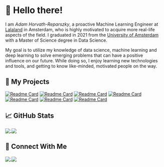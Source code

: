 # 🙌 Hello there!

I am _Adam Horvath-Reparszky_, a proactive Machine Learning Engineer at [Lalaland](https://lalaland.ai/) in Amsterdam, who is highly motivated to acquire more real-life aspects of the field. I graduated in 2021 from the [University of Amsterdam](https://www.uva.nl/) with a Master of Science degree in Data Science.

My goal is to utilize my knowledge of data science, machine learning and deep learning to solve emerging problems that can have a positive influence on our future. While doing so, I enjoy learning new technologies and tools, and getting to know like-minded, motivated people on the way.


## 🙏 My Projects

[![Readme Card](https://github-readme-stats.vercel.app/api/pin/?username=AdamHorvath12&repo=Data-Science-Master-Thesis&title_color=2bbc8a)](https://github.com/AdamHorvath12/DataScienceThesis)
[![Readme Card](https://github-readme-stats.vercel.app/api/pin/?username=AdamHorvath12&repo=Predict_Auto_MPG&title_color=2bbc8a)](https://github.com/AdamHorvath12/Predict_Auto_MPG)
[![Readme Card](https://github-readme-stats.vercel.app/api/pin/?username=AdamHorvath12&repo=Heart-Disease-Prediction&title_color=2bbc8a)](https://github.com/AdamHorvath12/Heart-Disease-Prediction)
[![Readme Card](https://github-readme-stats.vercel.app/api/pin/?username=AdamHorvath12&repo=Restaurant_review_sentiment_analysis&title_color=2bbc8a)](https://github.com/AdamHorvath12/Restaurant_review_sentiment_analysis)
[![Readme Card](https://github-readme-stats.vercel.app/api/pin/?username=AdamHorvath12&repo=House_price_prediction&title_color=2bbc8a)](https://github.com/AdamHorvath12/House_price_prediction)
[![Readme Card](https://github-readme-stats.vercel.app/api/pin/?username=AdamHorvath12&repo=NLP_Analysis_of_Tweets&title_color=2bbc8a)](https://github.com/AdamHorvath12/NLP_Analysis_of_Tweets)
[![Readme Card](https://github-readme-stats.vercel.app/api/pin/?username=AdamHorvath12&repo=Medical-Appointment-No-Shows&title_color=2bbc8a)](https://github.com/AdamHorvath12/Medical-Appointment-No-Shows)


## 📈 GitHub Stats

<a href="#">
  <img align="center" src="https://github-readme-stats.vercel.app/api?username=AdamHorvath12&count_private=true&show_icons=true&title_color=2bbc8a&icon_color=2bbc8a" />
</a>
<a href="#">
  <img align="center" src="https://github-readme-stats.vercel.app/api/top-langs/?username=AdamHorvath12&?&layout=compact&title_color=2bbc8a" />
</a>

## 📨 Connect With Me
<a href="https://www.linkedin.com/in/adam-horvath-reparszky/">
  <img align="center" src="https://img.shields.io/badge/LinkedIn-Say%20hi!-informational?style=flat&logo=LinkedIn&logoColor=white&color=2bbc8a" />
</a>
<a href="mailto:horvath.reparszky.a@gmail.com">
  <img align="center" src="https://img.shields.io/badge/Gmail-Say%20hi!-informational?style=flat&logo=Gmail&logoColor=white&color=2bbc8a" />
</a>